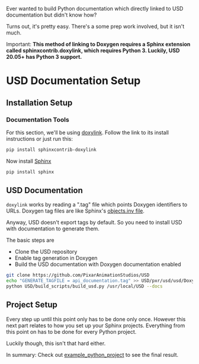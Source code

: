 Ever wanted to build Python documentation which directly linked to USD
documentation but didn't know how?

Turns out, it's pretty easy. There's a some prep work involved, but it isn't much.

Important: **This method of linking to Doxygen requires a Sphinx extension called
sphinxcontrib.doxylink, which requires Python 3. Luckily, USD 20.05+ has
Python 3 support.**


# USD Documentation Setup
## Installation Setup
### Documentation Tools
For this section, we'll be using [doxylink](https://github.com/sphinx-contrib/doxylink).
Follow the link to its install instructions or just run this:

```sh
pip install sphinxcontrib-doxylink
```

Now install [Sphinx](https://www.sphinx-doc.org/en/1.6/install.html)

```sh
pip install sphinx
```

## USD Documentation
``doxylink`` works by reading a ".tag" file which points Doxygen
identifiers to URLs. Doxygen tag files are like Sphinx's
[objects.inv file](https://www.sphinx-doc.org/en/master/usage/extensions/intersphinx.html#showing-all-links-of-an-intersphinx-mapping-file).

Anyway, USD doesn't export tags by default. So you need to install USD
with documentation to generate them.

The basic steps are

- Clone the USD repository
- Enable tag generation in Doxygen
- Build the USD documentation with Doxygen documentation enabled

```sh
git clone https://github.com/PixarAnimationStudios/USD
echo "GENERATE_TAGFILE = api_documentation.tag" >> USD/pxr/usd/usd/Doxyfile.in
python USD/build_scripts/build_usd.py /usr/local/USD --docs
```


## Project Setup
Every step up until this point only has to be done only once. However
this next part relates to how you set up your Sphinx projects.
Everything from this point on has to be done for every Python project.

Luckily though, this isn't that hard either.

In summary:
Check out [example_python_project](example_python_project) to see the final result.
